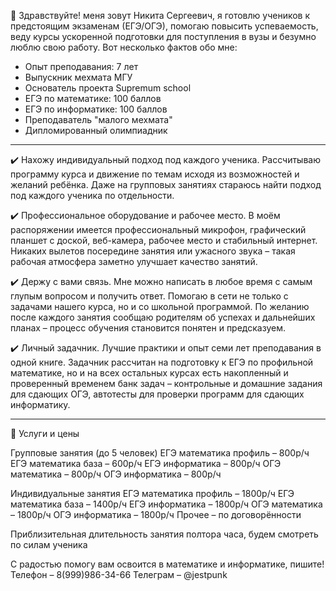 👋 Здравствуйте! меня зовут Никита Сергеевич, я готовлю учеников к предстоящим экзаменам (ЕГЭ/ОГЭ), помогаю повысить успеваемость, веду курсы ускоренной подготовки для поступления в вузы и безумно люблю свою работу. Вот несколько фактов обо мне:

- Опыт преподавания: 7 лет
- Выпускник мехмата МГУ
- Основатель проекта Supremum school
- ЕГЭ по математике: 100 баллов
- ЕГЭ по информатике: 100 баллов
- Преподаватель "малого мехмата"
- Дипломированный олимпиадник

- - -

✔️ Нахожу индивидуальный подход под каждого ученика. Рассчитываю программу курса и движение по темам исходя из возможностей и желаний ребёнка. Даже на групповых занятиях стараюсь найти подход под каждого ученика по отдельности.  

✔️ Профессиональное оборудование и рабочее место. В моём распоряжении имеется профессиональный микрофон, графический планшет с доской, веб-камера, рабочее место и стабильный интернет. Никаких вылетов посередине занятия или ужасного звука – такая рабочая атмосфера заметно улучшает качество занятий.

✔️ Держу с вами связь. Мне можно написать в любое время с самым глупым вопросом и получить ответ. Помогаю в сети не только с задачами нашего курса, но и со школьной программой. По желанию после каждого занятия сообщаю родителям об успехах и дальнейших планах – процесс обучения становится понятен и предсказуем. 

✔️ Личный задачник. Лучшие практики и опыт семи лет преподавания в одной книге. Задачник рассчитан на подготовку к ЕГЭ по профильной математике, но и на всех остальных курсах есть накопленный и проверенный временем банк задач – контрольные и домашние задания для сдающих ОГЭ, автотесты для проверки программ для сдающих информатику. 

- - -

📌 Услуги и цены

Групповые занятия (до 5 человек)
ЕГЭ математика профиль – 800р/ч
ЕГЭ математика база – 600р/ч
ЕГЭ информатика – 800р/ч
ОГЭ математика – 800р/ч
ОГЭ информатика – 800р/ч

Индивидуальные занятия
ЕГЭ математика профиль – 1800р/ч
ЕГЭ математика база – 1400р/ч
ЕГЭ информатика – 1800р/ч
ОГЭ математика – 1800р/ч
ОГЭ информатика – 1800р/ч
Прочее – по договорённости

Приблизительная длительность занятия полтора часа, будем смотреть по силам ученика

С радостью помогу вам освоится в математике и информатике, пишите!
Телефон – 8(999)986-34-66
Телеграм – @jestpunk



